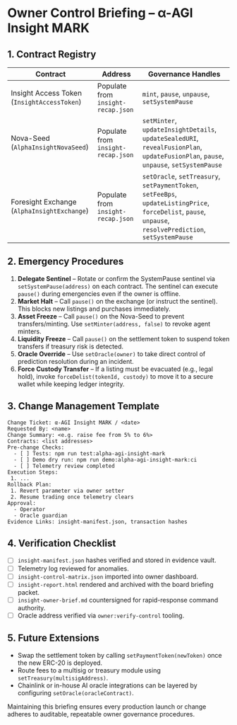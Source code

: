 # Owner Control Briefing – α-AGI Insight MARK

## 1. Contract Registry

| Contract | Address | Governance Handles |
| --- | --- | --- |
| Insight Access Token (`InsightAccessToken`) | Populate from `insight-recap.json` | `mint`, `pause`, `unpause`, `setSystemPause` |
| Nova-Seed (`AlphaInsightNovaSeed`) | Populate from `insight-recap.json` | `setMinter`, `updateInsightDetails`, `updateSealedURI`, `revealFusionPlan`, `updateFusionPlan`, `pause`, `unpause`, `setSystemPause` |
| Foresight Exchange (`AlphaInsightExchange`) | Populate from `insight-recap.json` | `setOracle`, `setTreasury`, `setPaymentToken`, `setFeeBps`, `updateListingPrice`, `forceDelist`, `pause`, `unpause`, `resolvePrediction`, `setSystemPause` |

## 2. Emergency Procedures

1. **Delegate Sentinel** – Rotate or confirm the SystemPause sentinel via `setSystemPause(address)` on each contract. The sentinel can execute `pause()` during emergencies even if the owner is offline.
2. **Market Halt** – Call `pause()` on the exchange (or instruct the sentinel). This blocks new listings and purchases immediately.
3. **Asset Freeze** – Call `pause()` on the Nova-Seed to prevent transfers/minting. Use `setMinter(address, false)` to revoke agent minters.
4. **Liquidity Freeze** – Call `pause()` on the settlement token to suspend token transfers if treasury risk is detected.
5. **Oracle Override** – Use `setOracle(owner)` to take direct control of prediction resolution during an incident.
6. **Force Custody Transfer** – If a listing must be evacuated (e.g., legal hold), invoke `forceDelist(tokenId, custody)` to move it to a secure wallet while keeping ledger integrity.

## 3. Change Management Template

```
Change Ticket: α-AGI Insight MARK / <date>
Requested By: <name>
Change Summary: <e.g. raise fee from 5% to 6%>
Contracts: <list addresses>
Pre-change Checks:
  - [ ] Tests: npm run test:alpha-agi-insight-mark
  - [ ] Demo dry run: npm run demo:alpha-agi-insight-mark:ci
  - [ ] Telemetry review completed
Execution Steps:
 1. ...
Rollback Plan:
 1. Revert parameter via owner setter
 2. Resume trading once telemetry clears
Approval:
  - Operator
  - Oracle guardian
Evidence Links: insight-manifest.json, transaction hashes
```

## 4. Verification Checklist

- [ ] `insight-manifest.json` hashes verified and stored in evidence vault.
- [ ] Telemetry log reviewed for anomalies.
- [ ] `insight-control-matrix.json` imported into owner dashboard.
- [ ] `insight-report.html` rendered and archived with the board briefing packet.
- [ ] `insight-owner-brief.md` countersigned for rapid-response command authority.
- [ ] Oracle address verified via `owner:verify-control` tooling.

## 5. Future Extensions

- Swap the settlement token by calling `setPaymentToken(newToken)` once the new ERC-20 is deployed.
- Route fees to a multisig or treasury module using `setTreasury(multisigAddress)`.
- Chainlink or in-house AI oracle integrations can be layered by configuring `setOracle(oracleContract)`.

Maintaining this briefing ensures every production launch or change adheres to auditable, repeatable owner governance procedures.
